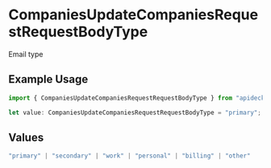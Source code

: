 # CompaniesUpdateCompaniesRequestRequestBodyType

Email type

## Example Usage

```typescript
import { CompaniesUpdateCompaniesRequestRequestBodyType } from "apideck/models/operations";

let value: CompaniesUpdateCompaniesRequestRequestBodyType = "primary";
```

## Values

```typescript
"primary" | "secondary" | "work" | "personal" | "billing" | "other"
```